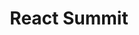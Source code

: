 ---
title: React Summit
description: "The biggest React Conference in the world."
href: https://reactsummit.com/
avatar: ./banner.png
attendantIds:
  - nader-dabit
country: Amsterdam
city: Virtual
---